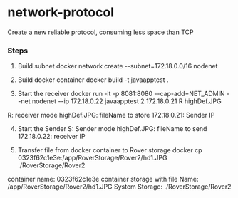 # network-protocol
Create a new reliable protocol, consuming less space than TCP

### Steps
1. Build subnet
docker network create --subnet=172.18.0.0/16 nodenet

2. Build docker container
docker build -t javaapptest .

3. Start the receiver 
docker run -it -p 8081:8080 --cap-add=NET_ADMIN --net nodenet --ip 172.18.0.22 javaapptest 2 172.18.0.21 R highDef.JPG

R: receiver mode
highDef.JPG: fileName to store
172.18.0.21: Sender IP

4. Start the Sender
S: Sender mode
highDef.JPG: fileName to send
172.18.0.22: receiver IP

5. Transfer file from docker container to Rover storage
docker cp 0323f62c1e3e:/app/RoverStorage/Rover2/hd1.JPG ./RoverStorage/Rover2

container name: 0323f62c1e3e
container storage with file Name: /app/RoverStorage/Rover2/hd1.JPG 
System Storage: ./RoverStorage/Rover2
